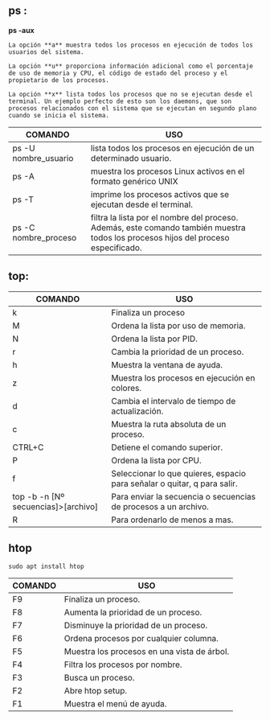 ## **ps** :

**ps -aux**
```
La opción **a** muestra todos los procesos en ejecución de todos los usuarios del sistema.

La opción **u** proporciona información adicional como el porcentaje de uso de memoria y CPU, el código de estado del proceso y el propietario de los procesos.

La opción **x** lista todos los procesos que no se ejecutan desde el terminal. Un ejemplo perfecto de esto son los daemons, que son procesos relacionados con el sistema que se ejecutan en segundo plano cuando se inicia el sistema.
```

|COMANDO    | USO |
|-------|----------|
|ps -U nombre_usuario|  lista todos los procesos en ejecución de un determinado usuario.  |
|ps -A |  muestra los procesos Linux activos en el formato genérico UNIX |
|ps -T|  imprime los procesos activos que se ejecutan desde el terminal.  |
|ps -C nombre_proceso|  filtra la lista por el nombre del proceso. Además, este comando también muestra todos los procesos hijos del proceso especificado.  |


## **top**:


|COMANDO    | USO |
|-------|----------|
| k | Finaliza un proceso  |
| M | Ordena la lista por uso de memoria.  |
| N | Ordena la lista por PID.  |
| r | Cambia la prioridad de un proceso.  |
| h | Muestra la ventana de ayuda. |
| z | Muestra los procesos en ejecución en colores.  |
| d | Cambia el intervalo de tiempo de actualización.  |
| c | Muestra la ruta absoluta de un proceso.  |
| CTRL+C | Detiene el comando superior.  |
| P  | Ordena la lista por CPU.   |
| f  | Seleccionar lo que quieres, espacio para señalar o quitar, q para salir.   |
| top -b -n [Nº secuencias]>[archivo] |  Para enviar la secuencia o secuencias de procesos a un archivo.  |
| R  | Para ordenarlo de menos a mas.   |


## **htop**

```
sudo apt install htop
```

|COMANDO    | USO |
|-------|----------|
| F9 | Finaliza un proceso. |
| F8 | Aumenta la prioridad de un proceso. |
| F7 | 	Disminuye la prioridad de un proceso. |
| F6 | Ordena procesos por cualquier columna. |
| F5 | Muestra los procesos en una vista de árbol. |
| F4 | Filtra los procesos por nombre. |
| F3 | Busca un proceso. |
| F2 | Abre htop setup. |
| F1 | Muestra el menú de ayuda. |
